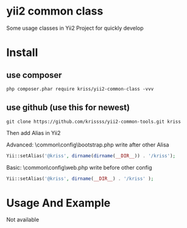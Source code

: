 # yii2 common class

Some usage classes in Yii2 Project for quickly develop

# Install

## use composer
 
    php composer.phar require kriss/yii2-common-class -vvv

## use github (use this for newest)

    git clone https://github.com/krissss/yii2-common-tools.git kriss
    
Then add Alias in Yii2

Advanced: \common\config\bootstrap.php write after other Alisa

```php
Yii::setAlias('@kriss', dirname(dirname(__DIR__)) . '/kriss');
```

Basic: \common\config\web.php write before other config

```php
Yii::setAlias('@kriss', dirname(__DIR__) . '/kriss' );
```

# Usage And Example

Not available